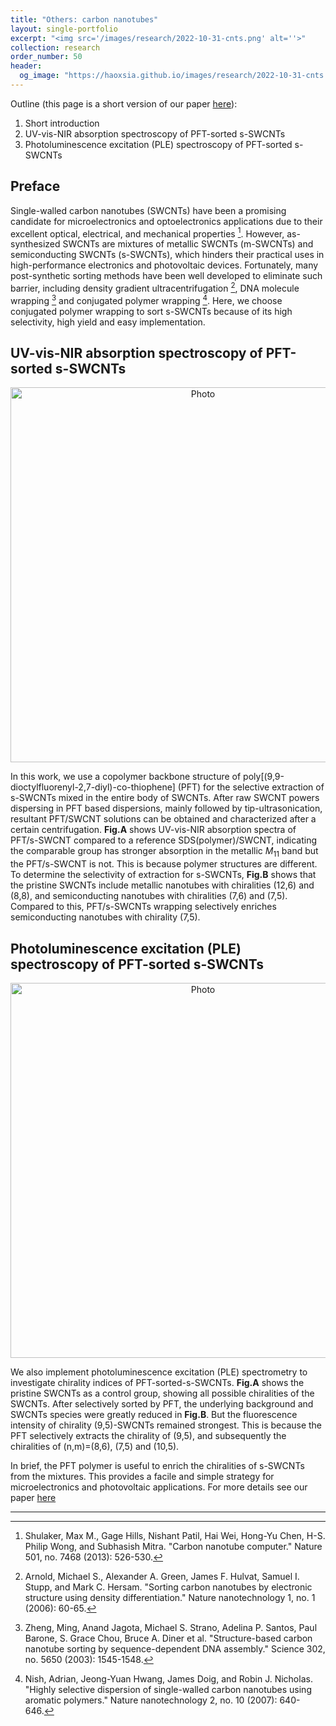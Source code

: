 ```yaml
---
title: "Others: carbon nanotubes"
layout: single-portfolio
excerpt: "<img src='/images/research/2022-10-31-cnts.png' alt=''>"
collection: research
order_number: 50
header: 
  og_image: "https://haoxsia.github.io/images/research/2022-10-31-cnts.png"
---
```


Outline (this page is a short version of our paper [here](https://www.degruyter.com/document/doi/10.1515/ntrev-2018-0041/html)):
1. Short introduction
2. UV-vis-NIR absorption spectroscopy of PFT-sorted s-SWCNTs
3. Photoluminescence excitation (PLE) spectroscopy of PFT-sorted s-SWCNTs

## Preface

Single-walled carbon nanotubes (SWCNTs) have been a promising candidate for microelectronics and optoelectronics applications due to their excellent optical, electrical, and mechanical properties [^1]. However, as-synthesized SWCNTs are mixtures of metallic SWCNTs (m-SWCNTs) and semiconducting SWCNTs (s-SWCNTs), which hinders their practical uses in high-performance electronics and photovoltaic devices. Fortunately, many post-synthetic sorting methods have been well developed to eliminate such barrier, including density gradient ultracentrifugation [^2], DNA molecule wrapping [^3] and conjugated polymer wrapping [^4]. Here, we choose conjugated polymer wrapping to sort s-SWCNTs because of its high selectivity, high yield and easy implementation.

## UV-vis-NIR absorption spectroscopy of PFT-sorted s-SWCNTs

<p align="center">
  <img src="https://haoxsia.github.io/images/research/2018-10-23-supramolecular-interactions-swcnt-UV-vis-Raman.png?raw=true" alt="Photo" style="width: 600px;"/> 
</p>

In this work, we use a copolymer backbone structure of poly[(9,9-dioctylfluorenyl-2,7-diyl)-co-thiophene] (PFT) for the selective extraction of s-SWCNTs mixed in the entire body of SWCNTs. After raw SWCNT powers dispersing in PFT based dispersions, mainly followed by tip-ultrasonication, resultant PFT/SWCNT solutions can be obtained and characterized after a certain centrifugation. **Fig.A** shows UV-vis-NIR absorption spectra of PFT/s-SWCNT compared to a reference SDS(polymer)/SWCNT, indicating the comparable group has stronger absorption in the metallic $M_{11}$ band but the PFT/s-SWCNT is not. This is because polymer structures are different. To determine the selectivity of extraction for s-SWCNTs, **Fig.B** shows that the pristine SWCNTs include metallic nanotubes with chiralities (12,6) and (8,8), and semiconducting nanotubes with chiralities (7,6) and (7,5). Compared to this, PFT/s-SWCNTs wrapping selectively enriches semiconducting nanotubes with chirality (7,5).

## Photoluminescence excitation (PLE) spectroscopy of PFT-sorted s-SWCNTs

<p align="center">
  <img src="https://haoxsia.github.io/images/research/2018-10-23-supramolecular-interactions-swcnt-PLE.png?raw=true" alt="Photo" style="width: 600px;"/> 
</p>

We also implement photoluminescence excitation (PLE) spectrometry to investigate chirality indices of PFT-sorted-s-SWCNTs. **Fig.A** shows the pristine SWCNTs as a control group, showing all possible chiralities of the SWCNTs. After selectively sorted by PFT, the underlying background and SWCNTs species were greatly reduced in **Fig.B**. But the fluorescence intensity of chirality (9,5)-SWCNTs remained strongest. This is because the PFT selectively extracts the chirality of (9,5), and subsequently the chiralities of (n,m)=(8,6), (7,5) and (10,5).

In brief, the PFT polymer is useful to enrich the chiralities of s-SWCNTs from the mixtures. This provides a facile and simple strategy for microelectronics and photovoltaic applications. For more details see our paper [here](https://www.degruyter.com/document/doi/10.1515/ntrev-2018-0041/html)


------

[^1]: Shulaker, Max M., Gage Hills, Nishant Patil, Hai Wei, Hong-Yu Chen, H-S. Philip Wong, and Subhasish Mitra. "Carbon nanotube computer." Nature 501, no. 7468 (2013): 526-530.
[^2]: Arnold, Michael S., Alexander A. Green, James F. Hulvat, Samuel I. Stupp, and Mark C. Hersam. "Sorting carbon nanotubes by electronic structure using density differentiation." Nature nanotechnology 1, no. 1 (2006): 60-65.
[^3]: Zheng, Ming, Anand Jagota, Michael S. Strano, Adelina P. Santos, Paul Barone, S. Grace Chou, Bruce A. Diner et al. "Structure-based carbon nanotube sorting by sequence-dependent DNA assembly." Science 302, no. 5650 (2003): 1545-1548.
[^4]: Nish, Adrian, Jeong-Yuan Hwang, James Doig, and Robin J. Nicholas. "Highly selective dispersion of single-walled carbon nanotubes using aromatic polymers." Nature nanotechnology 2, no. 10 (2007): 640-646.

